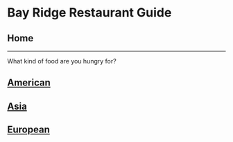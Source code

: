 # Bay Ridge Restaurant Guide
## Home
---
What kind of food are you hungry for?
## [American](american/american.md)
## [Asia](asian/asian.md)
## [European](European/european.md)

